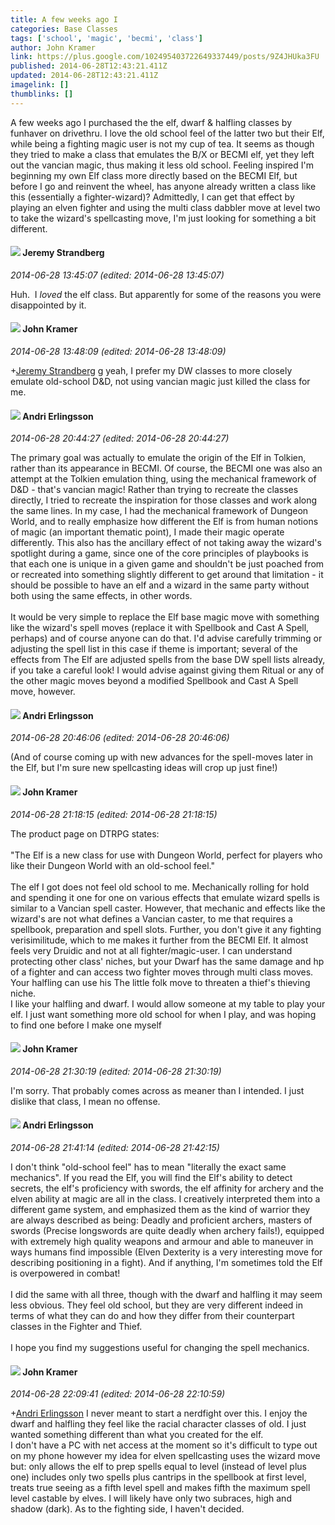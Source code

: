 ```yaml
---
title: A few weeks ago I
categories: Base Classes
tags: ['school', 'magic', 'becmi', 'class']
author: John Kramer
link: https://plus.google.com/102495403722649337449/posts/9Z4JHUka3FU
published: 2014-06-28T12:43:21.411Z
updated: 2014-06-28T12:43:21.411Z
imagelink: []
thumblinks: []
---
```


A few weeks ago I purchased the the elf, dwarf &amp; halfling classes by funhaver on drivethru. I love the old school feel of the latter two but their Elf, while being a fighting magic user is not my cup of tea. It seems as though they tried to make a class that emulates the B/X or BECMI elf, yet they left out the vancian magic, thus making it less old school. Feeling inspired I&#39;m beginning my own Elf class more directly based on the BECMI Elf, but before I go and reinvent the wheel, has anyone already written a class like this (essentially a fighter-wizard)? Admittedly, I can get that effect by playing an elven fighter and using the multi class dabbler move at level two to take the wizard&#39;s spellcasting move, I&#39;m just looking for something a bit different. 
<div id='comment z133tz051lvdsj4dn22ljhdrevz2hlqmp'>
  <h4><img src='{{site.baseurl}}//images/avatars/102595580176380683252_photo.jpg'> Jeremy Strandberg</h4>
      <p><cite>2014-06-28 13:45:07 (edited: 2014-06-28 13:45:07)</cite></p>
        <p>Huh.  I <i>loved</i> the elf class. But apparently for some of the reasons you were disappointed by it.</p>
</div>
        

<div id='comment z133tz051lvdsj4dn22ljhdrevz2hlqmp'>
  <h4><img src='{{site.baseurl}}//images/avatars/102495403722649337449_photo.jpg'> John Kramer</h4>
      <p><cite>2014-06-28 13:48:09 (edited: 2014-06-28 13:48:09)</cite></p>
        <p><span class="proflinkWrapper"><span class="proflinkPrefix">+</span><a class="proflink" href="https://plus.google.com/102595580176380683252" oid="102595580176380683252">Jeremy Strandberg</a></span> g yeah, I prefer my DW classes to more closely emulate old-school D&amp;D, not using vancian magic just killed the class for me.</p>
</div>
        

<div id='comment z133tz051lvdsj4dn22ljhdrevz2hlqmp'>
  <h4><img src='{{site.baseurl}}//images/avatars/112314456747588930107_photo.jpg'> Andri Erlingsson</h4>
      <p><cite>2014-06-28 20:44:27 (edited: 2014-06-28 20:44:27)</cite></p>
        <p>The primary goal was actually to emulate the origin of the Elf in Tolkien, rather than its appearance in BECMI. Of course, the BECMI one was also an attempt at the Tolkien emulation thing, using the mechanical framework of D&amp;D - that&#39;s vancian magic! Rather than trying to recreate the classes directly, I tried to recreate the inspiration for those classes and work along the same lines. In my case, I had the mechanical framework of Dungeon World, and to really emphasize how different the Elf is from human notions of magic (an important thematic point), I made their magic operate differently. This also has the ancillary effect of not taking away the wizard&#39;s spotlight during a game, since one of the core principles of playbooks is that each one is unique in a given game and shouldn&#39;t be just poached from or recreated into something slightly different to get around that limitation - it should be possible to have an elf and a wizard in the same party without both using the same effects, in other words.<br /><br />It would be very simple to replace the Elf base magic move with something like the wizard&#39;s spell moves (replace it with Spellbook and Cast A Spell, perhaps) and of course anyone can do that. I&#39;d advise carefully trimming or adjusting the spell list in this case if theme is important; several of the effects from The Elf are adjusted spells from the base DW spell lists already, if you take a careful look! I would advise against giving them Ritual or any of the other magic moves beyond a modified Spellbook and Cast A Spell move, however.</p>
</div>
        

<div id='comment z133tz051lvdsj4dn22ljhdrevz2hlqmp'>
  <h4><img src='{{site.baseurl}}//images/avatars/112314456747588930107_photo.jpg'> Andri Erlingsson</h4>
      <p><cite>2014-06-28 20:46:06 (edited: 2014-06-28 20:46:06)</cite></p>
        <p>(And of course coming up with new advances for the spell-moves later in the Elf, but I&#39;m sure new spellcasting ideas will crop up just fine!)</p>
</div>
        

<div id='comment z133tz051lvdsj4dn22ljhdrevz2hlqmp'>
  <h4><img src='{{site.baseurl}}//images/avatars/102495403722649337449_photo.jpg'> John Kramer</h4>
      <p><cite>2014-06-28 21:18:15 (edited: 2014-06-28 21:18:15)</cite></p>
        <p>The product page on DTRPG states:<br /><br />&quot;The Elf is a new class for use with Dungeon World, perfect for players who like their Dungeon World with an old-school feel.&quot;<br /><br />The elf I got does not feel old school to me. Mechanically rolling for hold and spending it one for one on various effects that emulate wizard spells is similar to a Vancian spell caster. However, that mechanic and effects like the wizard&#39;s are not what defines a Vancian caster, to me that requires a spellbook, preparation and spell slots. Further, you don&#39;t give it any fighting verisimilitude, which to me makes it further from the BECMI Elf. It almost feels very Druidic and not at all fighter/magic-user. I can understand protecting other class&#39; niches, but your Dwarf has the same damage and hp of a fighter and can access two fighter moves through multi class moves. Your halfling can use his The little folk move to threaten a thief&#39;s thieving niche. <br />I like your halfling and dwarf. I would allow someone at my table to play your elf. I just want something more old school for when I play, and was hoping to find one before I make one myself</p>
</div>
        

<div id='comment z133tz051lvdsj4dn22ljhdrevz2hlqmp'>
  <h4><img src='{{site.baseurl}}//images/avatars/102495403722649337449_photo.jpg'> John Kramer</h4>
      <p><cite>2014-06-28 21:30:19 (edited: 2014-06-28 21:30:19)</cite></p>
        <p>I&#39;m sorry. That probably comes across as meaner than I intended. I just dislike that class, I mean no offense.</p>
</div>
        

<div id='comment z133tz051lvdsj4dn22ljhdrevz2hlqmp'>
  <h4><img src='{{site.baseurl}}//images/avatars/112314456747588930107_photo.jpg'> Andri Erlingsson</h4>
      <p><cite>2014-06-28 21:41:14 (edited: 2014-06-28 21:42:15)</cite></p>
        <p>I don&#39;t think &quot;old-school feel&quot; has to mean &quot;literally the exact same mechanics&quot;. If you read the Elf, you will find the Elf&#39;s ability to detect secrets, the elf&#39;s proficiency with swords, the elf affinity for archery and the elven ability at magic are all in the class. I creatively interpreted them into a different game system, and emphasized them as the kind of warrior they are always described as being: Deadly and proficient archers, masters of swords (Precise longswords are quite deadly when archery fails!), equipped with extremely high quality weapons and armour and able to maneuver in ways humans find impossible (Elven Dexterity is a very interesting move for describing positioning in a fight). And if anything, I&#39;m sometimes told the Elf is overpowered in combat!<br /><br />I did the same with all three, though with the dwarf and halfling it may seem less obvious. They feel old school, but they are very different indeed in terms of what they can do and how they differ from their counterpart classes in the Fighter and Thief.<br /><br />I hope you find my suggestions useful for changing the spell mechanics.</p>
</div>
        

<div id='comment z133tz051lvdsj4dn22ljhdrevz2hlqmp'>
  <h4><img src='{{site.baseurl}}//images/avatars/102495403722649337449_photo.jpg'> John Kramer</h4>
      <p><cite>2014-06-28 22:09:41 (edited: 2014-06-28 22:10:59)</cite></p>
        <p><span class="proflinkWrapper"><span class="proflinkPrefix">+</span><a class="proflink" href="https://plus.google.com/112314456747588930107" oid="112314456747588930107">Andri Erlingsson</a></span> I never meant to start a nerdfight over this. I enjoy the dwarf and halfling they feel like the racial character classes of old. I just wanted something different than what you created for the elf. <br />I don&#39;t have a PC with net access at the moment so it&#39;s difficult to type out on my phone however my idea for elven spellcasting uses the wizard move but: only allows the elf to prep spells equal to level (instead of level plus one) includes only two spells plus cantrips in the spellbook at first level, treats true seeing as a fifth level spell and makes fifth the maximum spell level castable by elves. I will likely have only two subraces, high and shadow (dark). As to the fighting side, I haven&#39;t decided. </p>
</div>
        